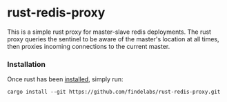 # rust-redis-proxy

This is a simple rust proxy for master-slave redis deployments. The rust proxy queries the sentinel to be aware of the master's location at all times, then proxies incoming connections to the current master. 

### Installation

Once rust has been [installed](https://www.rust-lang.org/tools/install), simply run:
```
cargo install --git https://github.com/findelabs/rust-redis-proxy.git
```

